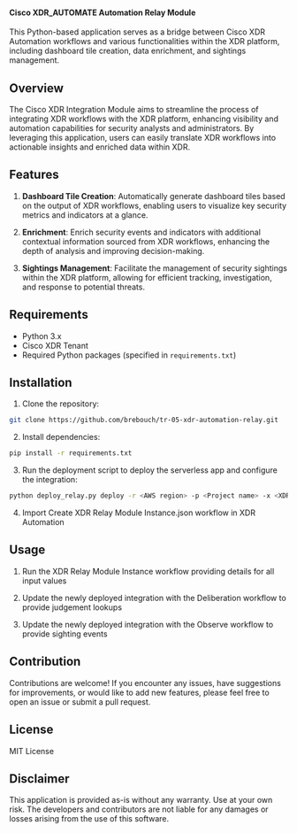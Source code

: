 #### Cisco XDR_AUTOMATE Automation Relay Module

This Python-based application serves as a bridge between Cisco XDR Automation workflows and various functionalities within the XDR platform, including dashboard tile creation, data enrichment, and sightings management.

## Overview

The Cisco XDR Integration Module aims to streamline the process of integrating XDR workflows with the XDR platform, enhancing visibility and automation capabilities for security analysts and administrators. By leveraging this application, users can easily translate XDR workflows into actionable insights and enriched data within XDR.

## Features

1. **Dashboard Tile Creation**: Automatically generate dashboard tiles based on the output of XDR workflows, enabling users to visualize key security metrics and indicators at a glance.

2. **Enrichment**: Enrich security events and indicators with additional contextual information sourced from XDR workflows, enhancing the depth of analysis and improving decision-making.

3. **Sightings Management**: Facilitate the management of security sightings within the XDR platform, allowing for efficient tracking, investigation, and response to potential threats.

## Requirements

- Python 3.x
- Cisco XDR Tenant
- Required Python packages (specified in `requirements.txt`)

## Installation

1. Clone the repository:

```bash
git clone https://github.com/brebouch/tr-05-xdr-automation-relay.git
```

2. Install dependencies:

```bash
pip install -r requirements.txt
```

3. Run the deployment script to deploy the serverless app and configure the integration:

```bash
python deploy_relay.py deploy -r <AWS region> -p <Project name> -x <XDR Automate Region> -i <XDR Automate API Client ID> -s <XDR Automate API Client Secret> -m <Memory for Serverless Instance> -t <Relay Timeout in Seconds>
```

4. Import Create XDR Relay Module Instance.json workflow in XDR Automation

## Usage

1. Run the XDR Relay Module Instance workflow providing details for all input values

2. Update the newly deployed integration with the Deliberation workflow to provide judgement lookups
3. Update the newly deployed integration with the Observe workflow to provide sighting events


## Contribution
Contributions are welcome! If you encounter any issues, have suggestions for improvements, or would like to add new features, please feel free to open an issue or submit a pull request.

## License
MIT License

## Disclaimer
This application is provided as-is without any warranty. Use at your own risk. The developers and contributors are not liable for any damages or losses arising from the use of this software.
